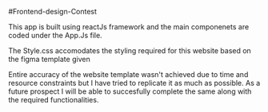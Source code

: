 #Frontend-design-Contest

This app is built using reactJs framework and the main componenets are coded under the App.Js file. 

The Style.css accomodates the styling required for this website based on the figma template given

Entire accuracy of the website template wasn't achieved due to time and resource constraints but I have tried to replicate it as much as possible. As a future prospect I will be able to succesfully complete the same along with the required functionalities. 
